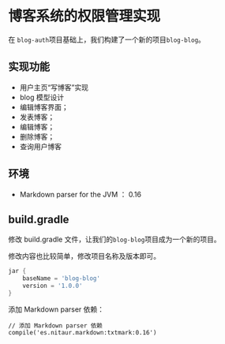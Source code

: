 # 博客系统的权限管理实现


在 `blog-auth`项目基础上，我们构建了一个新的项目`blog-blog`。
 
## 实现功能

* 用户主页“写博客”实现
* blog 模型设计
* 编辑博客界面；
* 发表博客；
* 编辑博客；
* 删除博客；
* 查询用户博客
 
## 环境

* Markdown parser for the JVM ： 0.16  

## build.gradle

修改 build.gradle 文件，让我们的`blog-blog`项目成为一个新的项目。

修改内容也比较简单，修改项目名称及版本即可。

```groovy
jar {
	baseName = 'blog-blog'
	version = '1.0.0'
}
```
添加 Markdown parser 依赖：

```
// 添加 Markdown parser 依赖
compile('es.nitaur.markdown:txtmark:0.16')
```

 